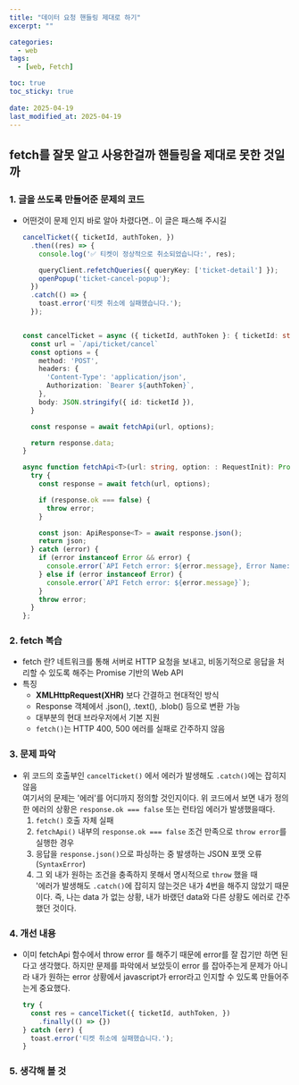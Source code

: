 ```yaml
---
title: "데이터 요청 핸들링 제대로 하기"
excerpt: ""

categories:
  - web
tags:
  - [web, Fetch]

toc: true
toc_sticky: true
 
date: 2025-04-19
last_modified_at: 2025-04-19
---
```


## fetch를 잘못 알고 사용한걸까 핸들링을 제대로 못한 것일까
### 1. 글을 쓰도록 만들어준 문제의 코드
- 어떤것이 문제 인지 바로 알아 차렸다면.. 이 글은 패스해 주시길
  ```ts
  cancelTicket({ ticketId, authToken, })
    .then((res) => {
      console.log('✅ 티켓이 정상적으로 취소되었습니다:', res);

      queryClient.refetchQueries({ queryKey: ['ticket-detail'] });
      openPopup('ticket-cancel-popup');
    })
    .catch(() => {
      toast.error('티켓 취소에 실패했습니다.');
    });


  const cancelTicket = async ({ ticketId, authToken }: { ticketId: string; authToken?: string; }) => {
    const url = `/api/ticket/cancel`
    const options = {
      method: 'POST',
      headers: {
        'Content-Type': 'application/json',
        Authorization: `Bearer ${authToken}`,
      },
      body: JSON.stringify({ id: ticketId }),
    }

    const response = await fetchApi(url, options);

    return response.data;
  }

  async function fetchApi<T>(url: string, option: : RequestInit): Promise<T>) {
    try {
      const response = await fetch(url, options);

      if (response.ok === false) {
        throw error;
      }

      const json: ApiResponse<T> = await response.json();
      return json;
    } catch (error) {
      if (error instanceof Error && error) {
        console.error(`API Fetch error: ${error.message}, Error Name: ${error.name}`);
      } else if (error instanceof Error) {
        console.error(`API Fetch error: ${error.message}`);
      }
      throw error;
    }
  };
  ```


### 2. fetch 복습
- fetch 란?
    네트워크를 통해 서버로 HTTP 요청을 보내고, 비동기적으로 응답을 처리할 수 있도록 해주는 Promise 기반의 Web API
- 특징
  - **XMLHttpRequest(XHR)** 보다 간결하고 현대적인 방식
  - Response 객체에서 .json(), .text(), .blob() 등으로 변환 가능
  - 대부분의 현대 브라우저에서 기본 지원
  - `fetch()`는 HTTP 400, 500 에러를 실패로 간주하지 않음


### 3. 문제 파악    
- 위 코드의 호출부인 `cancelTicket()` 에서 에러가 발생해도 `.catch()`에는 잡히지 않음    
  여기서의 문제는 '에러'를 어디까지 정의할 것인지이다. 위 코드에서 보면 내가 정의한 에러의 상황은 `response.ok === false` 또는 런타임 에러가 발생했을때다.    
  1. `fetch()` 호출 자체 실패
  1. `fetchApi()` 내부의 `response.ok === false` 조건 만족으로 `throw error`를 실행한 경우
  1. 응답을 `response.json()`으로 파싱하는 중 발생하는 JSON 포맷 오류(`SyntaxError`)
  1. 그 외 내가 원하는 조건을 충족하지 못해서 명시적으로 `throw` 했을 때     
  '에러가 발생해도 `.catch()`에 잡히지 않는것은 내가 4번을 해주지 않았기 때문이다. 즉, 나는 data 가 없는 상황, 내가 바랬던 data와 다른 상황도 에러로 간주했던 것이다.     

### 4. 개선 내용
- 이미 fetchApi 함수에서 throw error 를 해주기 때문에 error를 잘 잡기만 하면 된다고 생각했다. 하지만 문제를 파악에서 보았듯이 error 를 잡아주는게 문제가 아니라 내가 원하는 error 상황에서 javascript가 error라고 인지할 수 있도록 만들어주는게 중요했다.
  ```ts
  try {
    const res = cancelTicket({ ticketId, authToken, })
      .finally(() => {})
  } catch (err) {
    toast.error('티켓 취소에 실패했습니다.');
  }
  ```


### 5. 생각해 볼 것